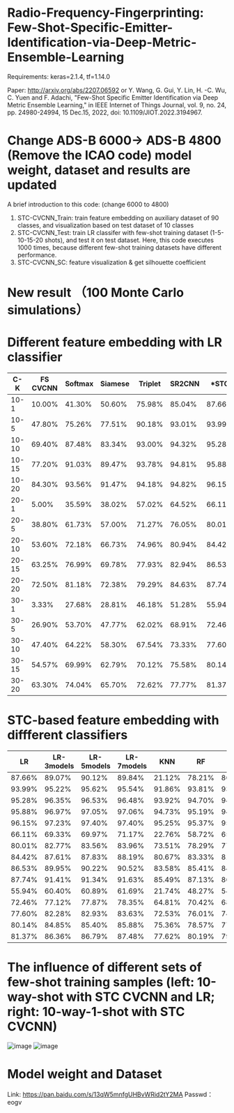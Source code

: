 # Radio-Frequency-Fingerprinting: Few-Shot-Specific-Emitter-Identification-via-Deep-Metric-Ensemble-Learning

Requirements: keras=2.1.4, tf=1.14.0

Paper: http://arxiv.org/abs/2207.06592 or Y. Wang, G. Gui, Y. Lin, H. -C. Wu, C. Yuen and F. Adachi, "Few-Shot Specific Emitter Identification via Deep Metric Ensemble Learning," in IEEE Internet of Things Journal, vol. 9, no. 24, pp. 24980-24994, 15 Dec.15, 2022, doi: 10.1109/JIOT.2022.3194967.

# Change ADS-B 6000-> ADS-B 4800 (Remove the ICAO code) model weight, dataset and results are updated
A brief introduction to this code: (change 6000 to 4800)
1. STC-CVCNN_Train: train feature embedding on auxiliary dataset of 90 classes, and visualization based on test dataset of 10 classes
2. STC-CVCNN_Test: train LR classifer with few-shot training dataset (1-5-10-15-20 shots), and test it on test dataset. Here, this code executes 1000 times, because different few-shot training datasets have different performance.
3. STC-CVCNN_SC: feature visualization & get silhouette coefficient

# New result （100 Monte Carlo simulations）
# Different feature embedding with LR classifier
|	C-K	|	FS CVCNN	|	Softmax	|	Siamese	|	Triplet	|	SR2CNN	|	*STC	|	ST	|	SC	|
|	----	|	----	|	----	|	----	|	----	|	----	|	----	|	----	|	----	|
|	10-1	|	10.00%	|	41.30%	|	50.60%	|	75.98%	|	85.04%	|	87.66%	|	73.35%	|	85.37%	|
|	10-5	|	47.80%	|	75.26%	|	77.51%	|	90.18%	|	93.01%	|	93.99%	|	88.66%	|	93.05%	|
|	10-10	|	69.40%	|	87.48%	|	83.34%	|	93.00%	|	94.32%	|	95.28%	|	92.31%	|	94.04%	|
|	10-15	|	77.20%	|	91.03%	|	89.47%	|	93.78%	|	94.81%	|	95.88%	|	93.29%	|	94.45%	|
|	10-20	|	84.30%	|	93.56%	|	91.47%	|	94.18%	|	94.82%	|	96.15%	|	94.34%	|	94.99%	|
|	20-1	|	5.00%	|	35.59%	|	38.02%	|	57.02%	|	64.52%	|	66.11%	|	51.33%	|	61.20%	|
|	20-5	|	38.80%	|	61.73%	|	57.00%	|	71.27%	|	76.05%	|	80.01%	|	71.37%	|	75.50%	|
|	20-10	|	53.60%	|	72.18%	|	66.73%	|	74.96%	|	80.94%	|	84.42%	|	77.46%	|	79.05%	|
|	20-15	|	63.25%	|	76.99%	|	69.78%	|	77.93%	|	82.94%	|	86.53%	|	81.06%	|	81.22%	|
|	20-20	|	72.50%	|	81.18%	|	72.38%	|	79.29%	|	84.63%	|	87.74%	|	83.02%	|	82.59%	|
|	30-1	|	3.33%	|	27.68%	|	28.81%	|	46.18%	|	51.28%	|	55.94%	|	41.81%	|	52.04%	|
|	30-5	|	26.90%	|	53.70%	|	47.77%	|	62.02%	|	68.91%	|	72.46%	|	61.40%	|	66.20%	|
|	30-10	|	47.40%	|	64.22%	|	58.30%	|	67.54%	|	73.33%	|	77.60%	|	68.96%	|	71.22%	|
|	30-15	|	54.57%	|	69.99%	|	62.79%	|	70.12%	|	75.58%	|	80.14%	|	73.68%	|	73.89%	|
|	30-20	|	63.30%	|	74.04%	|	65.70%	|	72.62%	|	77.77%	|	81.37%	|	76.20%	|	75.52%	|

# STC-based feature embedding with diffferent classifiers
|	LR	|	LR-3models	|	LR-5models	|	LR-7models	|	KNN	|	RF	|	SVM
|	----	|	----	|	----	|	----	|	----	|	----	|	----
|	87.66%	|	89.07%	|	90.12%	|	89.84%	|	21.12%	|	78.21%	|	86.75%
|	93.99%	|	95.22%	|	95.62%	|	95.54%	|	91.86%	|	93.81%	|	93.48%
|	95.28%	|	96.35%	|	96.53%	|	96.48%	|	93.92%	|	94.70%	|	94.33%
|	95.88%	|	96.97%	|	97.05%	|	97.06%	|	94.73%	|	95.19%	|	94.88%
|	96.15%	|	97.23%	|	97.40%	|	97.40%	|	95.25%	|	95.37%	|	95.22%
|	66.11%	|	69.33%	|	69.97%	|	71.17%	|	22.76%	|	58.72%	|	65.24%
|	80.01%	|	82.77%	|	83.56%	|	83.96%	|	73.51%	|	78.29%	|	77.26%
|	84.42%	|	87.61%	|	87.83%	|	88.19%	|	80.67%	|	83.33%	|	81.65%
|	86.53%	|	89.95%	|	90.22%	|	90.52%	|	83.58%	|	85.41%	|	84.45%
|	87.74%	|	91.41%	|	91.34%	|	91.63%	|	85.49%	|	87.13%	|	86.04%
|	55.94%	|	60.40%	|	60.89%	|	61.69%	|	21.74%	|	48.27%	|	54.74%
|	72.46%	|	77.12%	|	77.87%	|	78.35%	|	64.81%	|	70.42%	|	68.95%
|	77.60%	|	82.28%	|	82.93%	|	83.63%	|	72.53%	|	76.01%	|	74.52%
|	80.14%	|	84.85%	|	85.40%	|	85.88%	|	75.36%	|	78.57%	|	77.51%
|	81.37%	|	86.36%	|	86.79%	|	87.48%	|	77.62%	|	80.19%	|	79.26%

# The influence of different sets of few-shot training samples (left: 10-way-shot with STC CVCNN and LR; right: 10-way-1-shot with STC CVCNN)
![image](https://user-images.githubusercontent.com/107237593/211043674-bd5b21e6-e5f7-4208-9298-787d90820bf4.png)
![image](https://user-images.githubusercontent.com/107237593/211043693-e96c4216-1498-4445-a9d1-2d4c3a171a1b.png)

# Model weight and Dataset
Link: https://pan.baidu.com/s/13qW5mnfgUHBvWRid2tY2MA 
Passwd：eogv
